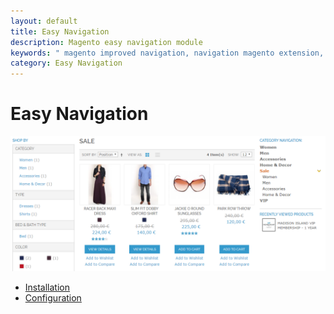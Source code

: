 ```yaml
---
layout: default
title: Easy Navigation
description: Magento easy navigation module
keywords: " magento improved navigation, navigation magento extension, magento navigation menu, left navigation menu magento "
category: Easy Navigation
---
```


# Easy Navigation

![Magento navigation in right column](/images/m1/extensions/easy-navigation/frontend-right-column.png)

- [Installation](installation/)
- [Configuration](configuration/)
